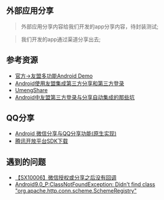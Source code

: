 
## 外部应用分享
> 外部应用分享内容给我们开发的app分享内容，待封装测试;

> 我们开发的app通过渠道分享出去;

## 参考资源
- [官方->友盟多功能Android Demo](https://github.com/umeng/MultiFunctionAndroidDemo/tree/master)
- [Android使用友盟集成第三方分享和第三方登录](https://github.com/wildma/UMengThirdPartyShareLogin)
- [UmengShare](https://github.com/fg2q1q3q/UmengShare)
- [Android中友盟第三方登录与分享自动集成的那些坑](https://blog.csdn.net/apro_wang/article/details/79923526)

## QQ分享
- [Android 微信分享与QQ分享功能(原生实现)](https://blog.csdn.net/YiRanAiNi_/article/details/79454719)
- [腾讯开放平台SDK下载](https://wiki.open.qq.com/wiki/mobile/SDK%E4%B8%8B%E8%BD%BD)

## 遇到的问题
- [【SX10006】微信授权或分享之后没有回调](https://developer.umeng.com/docs/66632/detail/66791?um_channel=sdk)
- [Android9.0_P:ClassNotFoundException: Didn't find class "org.apache.http.conn.scheme.SchemeRegistry"](https://blog.csdn.net/chinaboyliusir/article/details/82755193)



